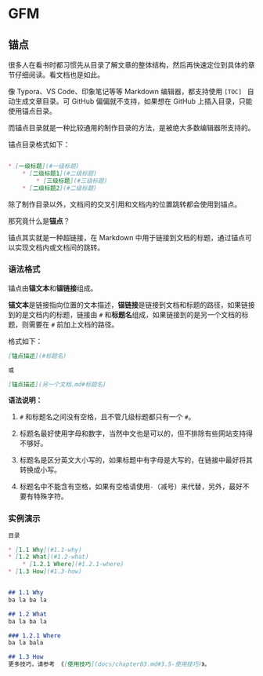 # GFM

## 锚点

很多人在看书时都习惯先从目录了解文章的整体结构，然后再快速定位到具体的章节仔细阅读。看文档也是如此。

像 Typora、VS Code、印象笔记等等 Markdown 编辑器，都支持使用 `[TOC] ` 自动生成文章目录。可 GitHub 偏偏就不支持，如果想在 GitHub 上插入目录，只能使用锚点目录。

而锚点目录就是一种比较通用的制作目录的方法，是被绝大多数编辑器所支持的。

锚点目录格式如下：

```markdown

* [一级标题](#一级标题)
    * [二级标题1](#二级标题)
        * [三级标题](#三级标题)
    * [二级标题2](#二级标题) 
```

除了制作目录以外，文档间的交叉引用和文档内的位置跳转都会使用到锚点。

那究竟什么是**锚点**？

锚点其实就是一种超链接，在 Markdown 中用于链接到文档的标题，通过锚点可以实现文档内或文档间的跳转。

### 语法格式

锚点由**锚文本**和**锚链接**组成。

**锚文本**是链接指向位置的文本描述，**锚链接**是链接到文档和标题的路径，如果链接到的是文档内的标题，链接由 `#` 和**标题名**组成，如果链接到的是另一个文档的标题，则需要在 `#` 前加上文档的路径。

格式如下：

```markdown
[锚点描述](#标题名)

或

[锚点描述](另一个文档.md#标题名)
```

**语法说明：**

1. `#` 和标题名之间没有空格，且不管几级标题都只有一个 `#`。
2. 标题名最好使用字母和数字，当然中文也是可以的，但不排除有些网站支持得不够好。

2. 标题名是区分英文大小写的，如果标题中有字母是大写的，在链接中最好将其转换成小写。 

3. 标题名中不能含有空格，如果有空格请使用`-`（减号）来代替，另外，最好不要有特殊字符。 

### 实例演示

```markdown
目录

* [1.1 Why](#1.1-why) 
* [1.2 What](#1.2-what)
	* [1.2.1 Where](#1.2.1-where)
* [1.3 How](#1.3-how)


## 1.1 Why 
ba la ba la

## 1.2 What
ba la ba la

### 1.2.1 Where
ba la bala

## 1.3 How
更多技巧，请参考 《[使用技巧](docs/chapter03.md#3.5-使用技巧)》。
```

